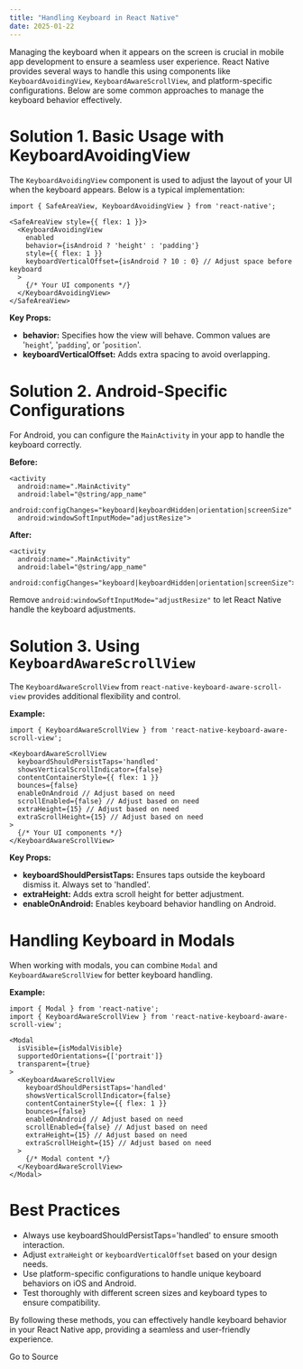 ```yaml
---
title: "Handling Keyboard in React Native"
date: 2025-01-22
---
```


Managing the keyboard when it appears on the screen is crucial in mobile app development to ensure a seamless user experience. React Native provides several ways to handle this using components like `KeyboardAvoidingView`, `KeyboardAwareScrollView`, and platform-specific configurations. Below are some common approaches to manage the keyboard behavior effectively.

# Solution 1. Basic Usage with KeyboardAvoidingView

The `KeyboardAvoidingView` component is used to adjust the layout of your UI when the keyboard appears. Below is a typical implementation:  

```
import { SafeAreaView, KeyboardAvoidingView } from 'react-native';

<SafeAreaView style={{ flex: 1 }}>
  <KeyboardAvoidingView
    enabled
    behavior={isAndroid ? 'height' : 'padding'}
    style={{ flex: 1 }}
    keyboardVerticalOffset={isAndroid ? 10 : 0} // Adjust space before keyboard
  >
    {/* Your UI components */}
  </KeyboardAvoidingView>
</SafeAreaView>
```

**Key Props:**

- **behavior:** Specifies how the view will behave. Common values are '`height`', '`padding`', or '`position`'.
- **keyboardVerticalOffset:** Adds extra spacing to avoid overlapping.

# Solution 2. Android-Specific Configurations

For Android, you can configure the `MainActivity` in your app to handle the keyboard correctly.

**Before:**  

```
<activity
  android:name=".MainActivity"
  android:label="@string/app_name"
  android:configChanges="keyboard|keyboardHidden|orientation|screenSize"
  android:windowSoftInputMode="adjustResize">
```

**After:**  

```
<activity
  android:name=".MainActivity"
  android:label="@string/app_name"
  android:configChanges="keyboard|keyboardHidden|orientation|screenSize">
```

Remove `android:windowSoftInputMode="adjustResize"` to let React Native handle the keyboard adjustments.

# Solution 3. Using `KeyboardAwareScrollView`

The `KeyboardAwareScrollView` from `react-native-keyboard-aware-scroll-view` provides additional flexibility and control.

**Example:**  

```
import { KeyboardAwareScrollView } from 'react-native-keyboard-aware-scroll-view';

<KeyboardAwareScrollView
  keyboardShouldPersistTaps='handled'
  showsVerticalScrollIndicator={false}
  contentContainerStyle={{ flex: 1 }}
  bounces={false}
  enableOnAndroid // Adjust based on need
  scrollEnabled={false} // Adjust based on need
  extraHeight={15} // Adjust based on need
  extraScrollHeight={15} // Adjust based on need
>
  {/* Your UI components */}
</KeyboardAwareScrollView>
```

**Key Props:**

- **keyboardShouldPersistTaps:** Ensures taps outside the keyboard dismiss it. Always set to 'handled'.
- **extraHeight:** Adds extra scroll height for better adjustment.
- **enableOnAndroid:** Enables keyboard behavior handling on Android.

# Handling Keyboard in Modals

When working with modals, you can combine `Modal` and `KeyboardAwareScrollView` for better keyboard handling.

**Example:**  

```
import { Modal } from 'react-native';
import { KeyboardAwareScrollView } from 'react-native-keyboard-aware-scroll-view';

<Modal
  isVisible={isModalVisible}
  supportedOrientations={['portrait']}
  transparent={true}
>
  <KeyboardAwareScrollView
    keyboardShouldPersistTaps='handled'
    showsVerticalScrollIndicator={false}
    contentContainerStyle={{ flex: 1 }}
    bounces={false}
    enableOnAndroid // Adjust based on need
    scrollEnabled={false} // Adjust based on need
    extraHeight={15} // Adjust based on need
    extraScrollHeight={15} // Adjust based on need
  >
    {/* Modal content */}
  </KeyboardAwareScrollView>
</Modal>
```

# Best Practices

- Always use keyboardShouldPersistTaps='handled' to ensure smooth interaction.
- Adjust `extraHeight` or `keyboardVerticalOffset` based on your design needs.
- Use platform-specific configurations to handle unique keyboard behaviors on iOS and Android.
- Test thoroughly with different screen sizes and keyboard types to ensure compatibility.

By following these methods, you can effectively handle keyboard behavior in your React Native app, providing a seamless and user-friendly experience.

Go to Source
